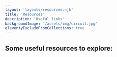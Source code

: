 ```yaml
---
layout: 'layouts/resources.njk'
title: 'Resources'
description: 'Useful links'
backgroundImage: '/assets/img/circuit.jpg'
eleventyExcludeFromCollections: true
---
```


## Some useful resources to explore:
